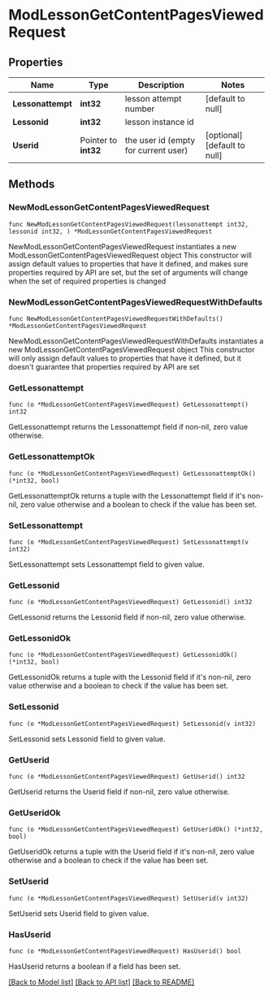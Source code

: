 # ModLessonGetContentPagesViewedRequest

## Properties

Name | Type | Description | Notes
------------ | ------------- | ------------- | -------------
**Lessonattempt** | **int32** | lesson attempt number | [default to null]
**Lessonid** | **int32** | lesson instance id | 
**Userid** | Pointer to **int32** | the user id (empty for current user) | [optional] [default to null]

## Methods

### NewModLessonGetContentPagesViewedRequest

`func NewModLessonGetContentPagesViewedRequest(lessonattempt int32, lessonid int32, ) *ModLessonGetContentPagesViewedRequest`

NewModLessonGetContentPagesViewedRequest instantiates a new ModLessonGetContentPagesViewedRequest object
This constructor will assign default values to properties that have it defined,
and makes sure properties required by API are set, but the set of arguments
will change when the set of required properties is changed

### NewModLessonGetContentPagesViewedRequestWithDefaults

`func NewModLessonGetContentPagesViewedRequestWithDefaults() *ModLessonGetContentPagesViewedRequest`

NewModLessonGetContentPagesViewedRequestWithDefaults instantiates a new ModLessonGetContentPagesViewedRequest object
This constructor will only assign default values to properties that have it defined,
but it doesn't guarantee that properties required by API are set

### GetLessonattempt

`func (o *ModLessonGetContentPagesViewedRequest) GetLessonattempt() int32`

GetLessonattempt returns the Lessonattempt field if non-nil, zero value otherwise.

### GetLessonattemptOk

`func (o *ModLessonGetContentPagesViewedRequest) GetLessonattemptOk() (*int32, bool)`

GetLessonattemptOk returns a tuple with the Lessonattempt field if it's non-nil, zero value otherwise
and a boolean to check if the value has been set.

### SetLessonattempt

`func (o *ModLessonGetContentPagesViewedRequest) SetLessonattempt(v int32)`

SetLessonattempt sets Lessonattempt field to given value.


### GetLessonid

`func (o *ModLessonGetContentPagesViewedRequest) GetLessonid() int32`

GetLessonid returns the Lessonid field if non-nil, zero value otherwise.

### GetLessonidOk

`func (o *ModLessonGetContentPagesViewedRequest) GetLessonidOk() (*int32, bool)`

GetLessonidOk returns a tuple with the Lessonid field if it's non-nil, zero value otherwise
and a boolean to check if the value has been set.

### SetLessonid

`func (o *ModLessonGetContentPagesViewedRequest) SetLessonid(v int32)`

SetLessonid sets Lessonid field to given value.


### GetUserid

`func (o *ModLessonGetContentPagesViewedRequest) GetUserid() int32`

GetUserid returns the Userid field if non-nil, zero value otherwise.

### GetUseridOk

`func (o *ModLessonGetContentPagesViewedRequest) GetUseridOk() (*int32, bool)`

GetUseridOk returns a tuple with the Userid field if it's non-nil, zero value otherwise
and a boolean to check if the value has been set.

### SetUserid

`func (o *ModLessonGetContentPagesViewedRequest) SetUserid(v int32)`

SetUserid sets Userid field to given value.

### HasUserid

`func (o *ModLessonGetContentPagesViewedRequest) HasUserid() bool`

HasUserid returns a boolean if a field has been set.


[[Back to Model list]](../README.md#documentation-for-models) [[Back to API list]](../README.md#documentation-for-api-endpoints) [[Back to README]](../README.md)


